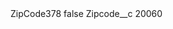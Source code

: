 <?xml version="1.0" encoding="UTF-8"?>
<CustomMetadata xmlns="http://soap.sforce.com/2006/04/metadata" xmlns:xsi="http://www.w3.org/2001/XMLSchema-instance" xmlns:xsd="http://www.w3.org/2001/XMLSchema">
    <label>ZipCode378</label>
    <protected>false</protected>
    <values>
        <field>Zipcode__c</field>
        <value xsi:type="xsd:string">20060</value>
    </values>
</CustomMetadata>
